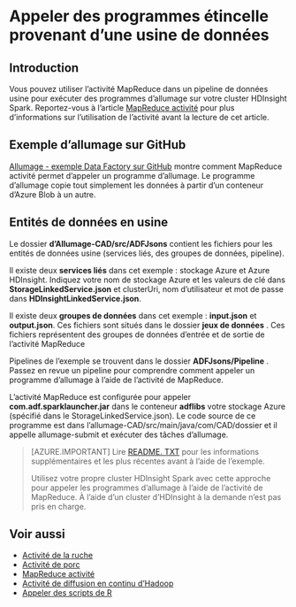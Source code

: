 <properties 
    pageTitle="Appeler des programmes étincelle provenant d’une usine de données Azure" 
    description="Apprenez à appeler des programmes d’allumage à partir d’une fabrique de données Azure à l’aide de l’activité de MapReduce." 
    services="data-factory" 
    documentationCenter="" 
    authors="spelluru" 
    manager="jhubbard" 
    editor="monicar"/>

<tags 
    ms.service="data-factory" 
    ms.workload="data-services" 
    ms.tgt_pltfrm="na" 
    ms.devlang="na" 
    ms.topic="article" 
    ms.date="08/25/2016" 
    ms.author="spelluru"/>

# <a name="invoke-spark-programs-from-data-factory"></a>Appeler des programmes étincelle provenant d’une usine de données
## <a name="introduction"></a>Introduction
Vous pouvez utiliser l’activité MapReduce dans un pipeline de données usine pour exécuter des programmes d’allumage sur votre cluster HDInsight Spark. Reportez-vous à l’article [MapReduce activité](data-factory-map-reduce.md) pour plus d’informations sur l’utilisation de l’activité avant la lecture de cet article. 

## <a name="spark-sample-on-github"></a>Exemple d’allumage sur GitHub
[Allumage - exemple Data Factory sur GitHub](https://github.com/Azure/Azure-DataFactory/tree/master/Samples/Spark) montre comment MapReduce activité permet d’appeler un programme d’allumage. Le programme d’allumage copie tout simplement les données à partir d’un conteneur d’Azure Blob à un autre. 

## <a name="data-factory-entities"></a>Entités de données en usine
Le dossier **d’Allumage-CAD/src/ADFJsons** contient les fichiers pour les entités de données usine (services liés, des groupes de données, pipeline).  

Il existe deux **services liés** dans cet exemple : stockage Azure et Azure HDInsight. Indiquez votre nom de stockage Azure et les valeurs de clé dans **StorageLinkedService.json** et clusterUri, nom d’utilisateur et mot de passe dans **HDInsightLinkedService.json**.

Il existe deux **groupes de données** dans cet exemple : **input.json** et **output.json**. Ces fichiers sont situés dans le dossier **jeux de données** .  Ces fichiers représentent des groupes de données d’entrée et de sortie de l’activité MapReduce

Pipelines de l’exemple se trouvent dans le dossier **ADFJsons/Pipeline** . Passez en revue un pipeline pour comprendre comment appeler un programme d’allumage à l’aide de l’activité de MapReduce. 

L’activité MapReduce est configurée pour appeler **com.adf.sparklauncher.jar** dans le conteneur **adflibs** votre stockage Azure (spécifié dans le StorageLinkedService.json). Le code source de ce programme est dans l’allumage-CAD/src/main/java/com/CAD/dossier et il appelle allumage-submit et exécuter des tâches d’allumage. 

> [AZURE.IMPORTANT] 
> Lire [README. TXT](https://github.com/Azure/Azure-DataFactory/blob/master/Samples/Spark/README.txt) pour les informations supplémentaires et les plus récentes avant à l’aide de l’exemple. 
>  
> Utilisez votre propre cluster HDInsight Spark avec cette approche pour appeler les programmes d’allumage à l’aide de l’activité de MapReduce. À l’aide d’un cluster d’HDInsight à la demande n’est pas pris en charge.   


## <a name="see-also"></a>Voir aussi
- [Activité de la ruche](data-factory-hive-activity.md)
- [Activité de porc](data-factory-pig-activity.md)
- [MapReduce activité](data-factory-map-reduce.md)
- [Activité de diffusion en continu d’Hadoop](data-factory-hadoop-streaming-activity.md)
- [Appeler des scripts de R](https://github.com/Azure/Azure-DataFactory/tree/master/Samples/RunRScriptUsingADFSample)

